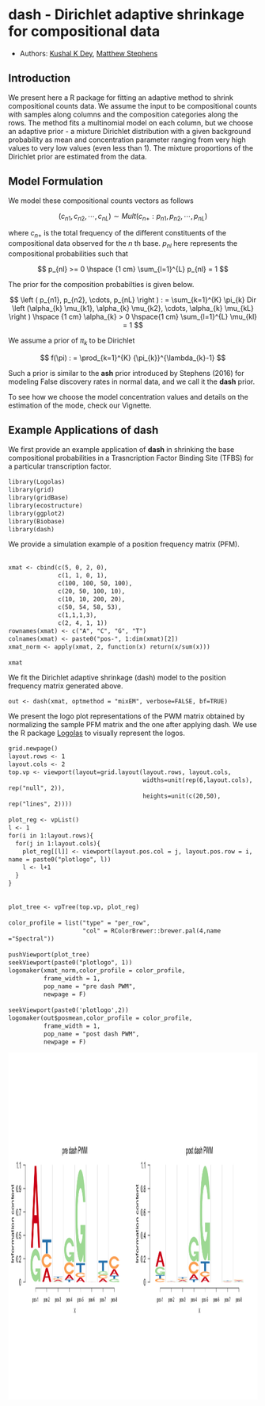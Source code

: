 # dash - Dirichlet adaptive shrinkage for compositional data



- Authors:    [Kushal K Dey](https://github.com/kkdey),         [Matthew Stephens](http://stephenslab.uchicago.edu/)


## Introduction

We present here a R package for fitting an adaptive method to shrink compositional
counts data. We assume the input to be compositional counts with samples along columns
and the composition categories along the rows. The method fits a multinomial model
on each column, but we choose an adaptive prior - a mixture Dirichlet distribution with
a given background probability as mean and concentration parameter ranging from very
high values to very low values (even less than 1). The mixture proportions of the 
Dirichlet prior are estimated from the data.

## Model Formulation

We model these compositional counts vectors as follows 

$$ (c_{n1}, c_{n2}, \cdots, c_{nL}) \sim Mult \left ( c_{n+} : p_{n1}, p_{n2}, \cdots, p_{nL} \right )  $$

where $c_{n+}$ is the total frequency of the different constituents of the compositional data observed for the $n$ th base. $p_{nl}$ here represents the compositional probabilities such that 

$$ p_{nl}  >= 0 \hspace {1 cm} \sum_{l=1}^{L} p_{nl} = 1  $$

The prior for the composition probabilties is given below.

$$ \left ( p_{n1}, p_{n2}, \cdots, p_{nL} \right ) : = \sum_{k=1}^{K} \pi_{k} Dir \left (\alpha_{k} \mu_{k1}, \alpha_{k} \mu_{k2}, \cdots, \alpha_{k} \mu_{kL} \right )  \hspace {1 cm} \alpha_{k} > 0 \hspace{1 cm}  \sum_{l=1}^{L} \mu_{kl} = 1 $$

We assume a prior of $\pi_{k}$ to be Dirichlet 

$$ f(\pi) : = \prod_{k=1}^{K} {\pi_{k}}^{\lambda_{k}-1} $$

Such a prior is similar to the **ash** prior introduced by Stephens (2016) for modeling False discovery rates in normal data, and we call it the **dash** prior.

To see how we choose the model concentration values and details on the estimation of the mode, check our Vignette.

##  Example Applications of dash 

We first provide an example application of **dash** in shrinking the base compositional probabilities in a Trasncription Factor Binding Site (TFBS) for a particular transcription factor. 

```{r,warning=FALSE,message=FALSE,fig.width=7,fig.height=7}
library(Logolas)
library(grid)
library(gridBase)
library(ecostructure)
library(ggplot2)
library(Biobase)
library(dash)
```

We provide a simulation example of a position frequency matrix (PFM). 

```{r,warning=FALSE,message=FALSE,fig.width=7,fig.height=7}

xmat <- cbind(c(5, 0, 2, 0),
              c(1, 1, 0, 1),
              c(100, 100, 50, 100),
              c(20, 50, 100, 10),
              c(10, 10, 200, 20),
              c(50, 54, 58, 53),
              c(1,1,1,3),
              c(2, 4, 1, 1))
rownames(xmat) <- c("A", "C", "G", "T")
colnames(xmat) <- paste0("pos-", 1:dim(xmat)[2])
xmat_norm <- apply(xmat, 2, function(x) return(x/sum(x)))

xmat
```

We fit the Dirichlet adaptive shrinkage (dash) model to the position frequency matrix generated above.


```{r,warning=FALSE,message=FALSE,fig.width=7,fig.height=7}
out <- dash(xmat, optmethod = "mixEM", verbose=FALSE, bf=TRUE)
```


We present the logo plot representations of the PWM matrix obtained by normalizing the sample PFM matrix and the one after applying dash. We use the R package [Logolas](kkdey.github.io/Logolas-pages) to visually represent the logos. 

```{r}
grid.newpage()
layout.rows <- 1
layout.cols <- 2
top.vp <- viewport(layout=grid.layout(layout.rows, layout.cols,
                                      widths=unit(rep(6,layout.cols), rep("null", 2)),
                                      heights=unit(c(20,50), rep("lines", 2))))

plot_reg <- vpList()
l <- 1
for(i in 1:layout.rows){
  for(j in 1:layout.cols){
    plot_reg[[l]] <- viewport(layout.pos.col = j, layout.pos.row = i, name = paste0("plotlogo", l))
    l <- l+1
  }
}


plot_tree <- vpTree(top.vp, plot_reg)

color_profile = list("type" = "per_row", 
                     "col" = RColorBrewer::brewer.pal(4,name ="Spectral"))

pushViewport(plot_tree)
seekViewport(paste0("plotlogo", 1))
logomaker(xmat_norm,color_profile = color_profile,
          frame_width = 1,
          pop_name = "pre dash PWM",
          newpage = F)

seekViewport(paste0('plotlogo',2))
logomaker(out$posmean,color_profile = color_profile,
          frame_width = 1,
          pop_name = "post dash PWM",
          newpage = F)
```

<img src="vignettes/test/dash_app.png" alt="Structure Plot" height="700" width="1000">



